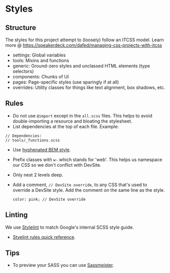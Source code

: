 # Styles

## Structure

The styles for this project attempt to (loosely) follow an ITCSS model.
Learn more @ https://speakerdeck.com/dafed/managing-css-projects-with-itcss

- settings: Global variables
- tools: Mixins and functions
- generic: Ground-zero styles and unclassed HTML elements (type selectors)
- components: Chunks of UI
- pages: Page-specific styles (use sparingly if at all)
- overrides: Utility classes for things like text alignment, box shadows, etc.

## Rules

- Do not use `@import` except in the `all.scss` files. This helps to avoid
  double-importing a resource and bloating the stylesheet.
- List dependencies at the top of each file. Example:
```
// Dependencies:
// tools/_functions.scss
```

- Use [hyphenated BEM style](https://csswizardry.com/2013/01/mindbemding-getting-your-head-round-bem-syntax/).
- Prefix classes with `w-` which stands for 'web'. This helps us namespace our
  CSS so we don't conflict with DevSite.
- Only nest 2 levels deep.
- Add a comment, `// DevSite override`, to any CSS that's used to override a
  DevSite style. Add the comment on the same line as the style.

  ```
  color: pink; // DevSite override
  ```

## Linting

We use [Stylelint](https://github.com/sasstools/sass-lint) to match Google's
internal SCSS style guide.

- [Styelint rules quick reference](https://github.com/sasstools/sass-lint/tree/master/docs/rules).

## Tips

- To preview your SASS you can use [Sassmeister](https://www.sassmeister.com/).